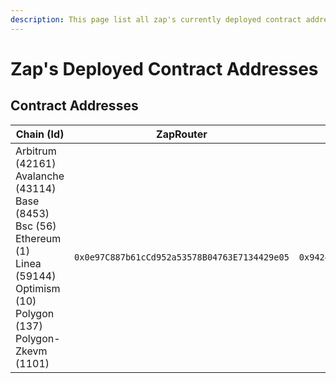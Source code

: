 ```yaml
---
description: This page list all zap's currently deployed contract addressses.
---
```


# Zap's Deployed Contract Addresses

## Contract Addresses

<table data-full-width="true"><thead><tr><th width="215">Chain (Id)</th><th>ZapRouter</th><th>ZapValidator</th><th>ZapExecutor</th><th data-hidden>UniswapV3Helper</th></tr></thead><tbody><tr><td>Arbitrum (42161)<br>Avalanche (43114)<br>Base (8453)<br>Bsc (56)<br>Ethereum (1)<br>Linea (59144)<br>Optimism (10)<br>Polygon (137)<br>Polygon-Zkevm (1101)</td><td><code>0x0e97C887b61cCd952a53578B04763E7134429e05</code></td><td><code>0x942412fe06290651Ed1438b0cF454339CB4F1f26</code></td><td><code>0x63b0a0d33FE906C668b1DE4875Bfaf562A9D8c5b</code></td><td></td></tr></tbody></table>

